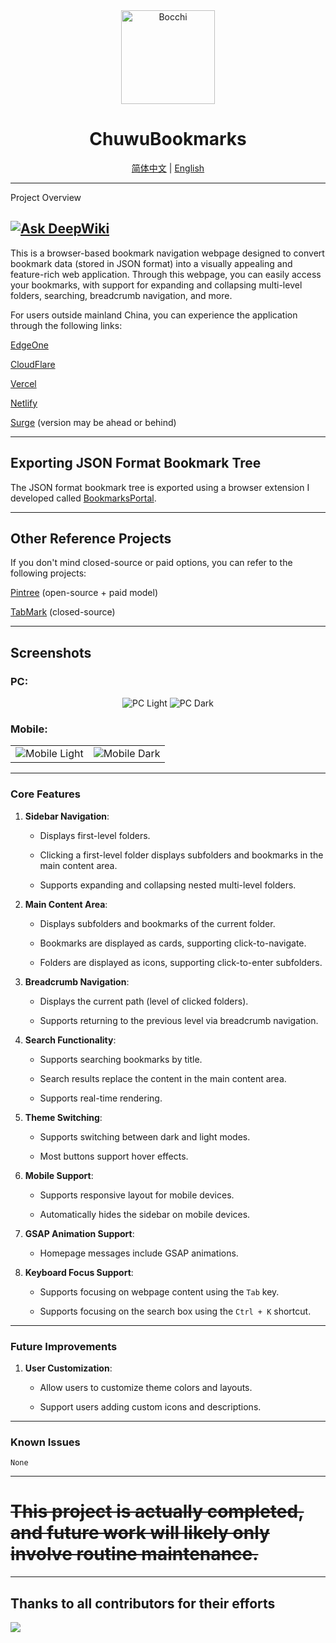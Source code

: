 <div align="center">
    <img src="https://github.com/user-attachments/assets/6e42f062-8cf9-4332-8d86-38ae92864233" alt="Bocchi" width="150" height="150">
    <h1>ChuwuBookmarks</h1>
    <a href="https://github.com/HatsuChuwu/ChuwuBookmarks/blob/main/README.md">简体中文</a> | <a href="https://github.com/HatsuChuwu/ChuwuBookmarks/blob/main/README_EN.md">English</a>
</div>

---
Project Overview

[![Ask DeepWiki](https://deepwiki.com/badge.svg)](https://deepwiki.com/ChuwuYo/ChuwuBookmarks)
---

This is a browser-based bookmark navigation webpage designed to convert bookmark data (stored in JSON format) into a visually appealing and feature-rich web application. Through this webpage, you can easily access your bookmarks, with support for expanding and collapsing multi-level folders, searching, breadcrumb navigation, and more.

For users outside mainland China, you can experience the application through the following links:

[EdgeOne](https://chuwubookmarks.edgeone.app/)

[CloudFlare](https://chuwubookmarks.pages.dev/)

[Vercel](https://chuwubookmarks.vercel.app/)

[Netlify](https://chuwubookmarks.netlify.app/)

[Surge](https://chuwubookmarks.surge.sh/) (version may be ahead or behind)

***

## Exporting JSON Format Bookmark Tree

The JSON format bookmark tree is exported using a browser extension I developed called [BookmarksPortal](https://github.com/HatsuChuwu/BookmarksPortal).

***

## Other Reference Projects

If you don't mind closed-source or paid options, you can refer to the following projects:

[Pintree](https://github.com/Pintree-io/pintree) (open-source + paid model)

[TabMark](https://www.ainewtab.app) (closed-source)

***

## Screenshots
### PC:

<div align="center">
    <img src="https://github.com/user-attachments/assets/4eaad285-81d1-4667-a0ae-2212686ff9eb" alt="PC Light">
    <img src="https://github.com/user-attachments/assets/62ff3f49-dee5-468d-af0a-0ea0955f2619" alt="PC Dark">
</div>

### Mobile:

<table>
    <tr>
        <td>
            <img src="https://github.com/user-attachments/assets/31bea867-c0d4-4727-9251-8de7418ca687" alt="Mobile Light">
        </td>
        <td>
            <img src="https://github.com/user-attachments/assets/d852e758-c372-4ed9-b899-05b048c9ad8f" alt="Mobile Dark">
        </td>
    </tr>
</table>

---

### **Core Features**

1. **Sidebar Navigation**:

   * Displays first-level folders.

   * Clicking a first-level folder displays subfolders and bookmarks in the main content area.

   * Supports expanding and collapsing nested multi-level folders.

2. **Main Content Area**:

   * Displays subfolders and bookmarks of the current folder.

   * Bookmarks are displayed as cards, supporting click-to-navigate.

   * Folders are displayed as icons, supporting click-to-enter subfolders.

3. **Breadcrumb Navigation**:

   * Displays the current path (level of clicked folders).

   * Supports returning to the previous level via breadcrumb navigation.

4. **Search Functionality**:

   * Supports searching bookmarks by title.

   * Search results replace the content in the main content area.

   * Supports real-time rendering.

5. **Theme Switching**:

   * Supports switching between dark and light modes.

   * Most buttons support hover effects.

6. **Mobile Support**:

   * Supports responsive layout for mobile devices.

   * Automatically hides the sidebar on mobile devices.

7. **GSAP Animation Support**:

   * Homepage messages include GSAP animations.

8. **Keyboard Focus Support**:

   * Supports focusing on webpage content using the `Tab` key.

   * Supports focusing on the search box using the `Ctrl + K` shortcut.

* * *

### **Future Improvements**

1. **User Customization**:

   * Allow users to customize theme colors and layouts.

   * Support users adding custom icons and descriptions.

---

### **Known Issues**

    None
---

# <s>This project is actually completed, and future work will likely only involve routine maintenance.</s>

---

## Thanks to all contributors for their efforts
<a href="https://github.com/HatsuChuwu/ChuwuBookmarks/graphs/contributors" target="_blank">
  <img src="https://contrib.rocks/image?repo=HatsuChuwu/ChuwuBookmarks" />
</a>
